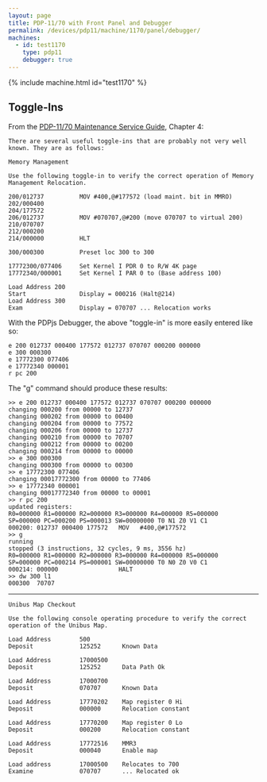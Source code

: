 ```yaml
---
layout: page
title: PDP-11/70 with Front Panel and Debugger
permalink: /devices/pdp11/machine/1170/panel/debugger/
machines:
  - id: test1170
    type: pdp11
    debugger: true
---
```


{% include machine.html id="test1170" %}

Toggle-Ins
----------

From the [PDP-11/70 Maintenance Service Guide](http://archive.pcjs.org/pubs/dec/pdp11/1170/PDP1170_Maintenance_Service_Guide_Apr88.pdf),
Chapter 4:

	There are several useful toggle-ins that are probably not very well known. They are as follows:
	
	Memory Management
	
	Use the following toggle-in to verify the correct operation of Memory Management Relocation.
	
	200/012737          MOV #400,@#177572 (load maint. bit in MMRO)
	202/000400
	204/177572
	206/012737          MOV #070707,@#200 (move 070707 to virtual 200)
	210/070707
	212/000200
	214/000000          HLT
	
	300/000300          Preset loc 300 to 300
	
	17772300/077406     Set Kernel I PDR 0 to R/W 4K page
	17772340/000001     Set Kernel I PAR 0 to (Base address 100)
	
	Load Address 200
	Start               Display = 000216 (Halt@214)
	Load Address 300
	Exam                Display = 070707 ... Relocation works

With the PDPjs Debugger, the above "toggle-in" is more easily entered like so:

	e 200 012737 000400 177572 012737 070707 000200 000000
	e 300 000300
	e 17772300 077406
	e 17772340 000001
	r pc 200

The "g" command should produce these results:

	>> e 200 012737 000400 177572 012737 070707 000200 000000
	changing 000200 from 00000 to 12737
	changing 000202 from 00000 to 00400
	changing 000204 from 00000 to 77572
	changing 000206 from 00000 to 12737
	changing 000210 from 00000 to 70707
	changing 000212 from 00000 to 00200
	changing 000214 from 00000 to 00000
	>> e 300 000300
	changing 000300 from 00000 to 00300
	>> e 17772300 077406
	changing 00017772300 from 00000 to 77406
	>> e 17772340 000001
	changing 00017772340 from 00000 to 00001
	>> r pc 200
	updated registers:
	R0=000000 R1=000000 R2=000000 R3=000000 R4=000000 R5=000000 
	SP=000000 PC=000200 PS=000013 SW=00000000 T0 N1 Z0 V1 C1 
	000200: 012737 000400 177572   MOV   #400,@#177572
	>> g
	running
	stopped (3 instructions, 32 cycles, 9 ms, 3556 hz)
	R0=000000 R1=000000 R2=000000 R3=000000 R4=000000 R5=000000 
	SP=000000 PC=000214 PS=000001 SW=00000000 T0 N0 Z0 V0 C1 
	000214: 000000                 HALT 
	>> dw 300 l1
	000300  70707  

---

	Unibus Map Checkout
	
	Use the following console operating procedure to verify the correct operation of the Unibus Map.
	
	Load Address        500
	Deposit             125252      Known Data
	
	Load Address        17000500
	Deposit             125252      Data Path Ok
	
	Load Address        17000700
	Deposit             070707      Known Data
	
	Load Address        17770202    Map register 0 Hi
	Deposit             000000      Relocation constant
	
	Load Address        17770200    Map register 0 Lo
	Deposit             000200      Relocation constant
	
	Load Address        17772516    MMR3
	Deposit             000040      Enable map
	
	Load address        17000500    Relocates to 700
	Examine             070707      ... Relocated ok

